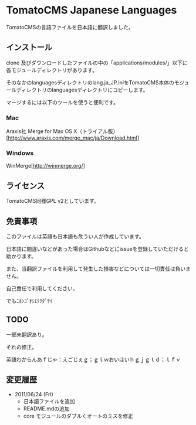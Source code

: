 # TomatoCMS Japanese Languages

TomatoCMSの言語ファイルを日本語に翻訳しました。

## インストール

clone 及びダウンロードしたファイルの中の「applications/modules/」以下に各モジュールディレクトリがあります。

そのなかのlanguagesディレクトリのlang.ja_JP.iniをTomatoCMS本体のモジュールディレクトリのlanguagesディレクトリにコピーします。

マージするには以下のツールを使うと便利です。

### Mac

Araxis社 Merge for Max OS X（トライアル版）[http://www.araxis.com/merge_mac/ja/Download.html]

### Windows

WinMerge[http://winmerge.org/]

## ライセンス

TomatoCMS同様GPL v2としています。

## 免責事項

このファイルは英語も日本語も危うい人が作成しています。

日本語に間違いなどがあった場合はGithubなどにissueを登録していただけると助かります。

また、当翻訳ファイルを利用して発生した損害などについては一切責任は負いません。

自己責任で利用してください。

でもﾆﾎﾝｺﾞｵｼｴﾃｸﾀﾞｻｲ

## TODO

一部未翻訳あり。

それの修正。

英語わからんあｆじゃ：えごじぇｇ；ｇｌｗおいほいｈｇｊｇｌｄ；ｌｆｖ

## 変更履歴

* 2011/06/24 (Fri)
  * 日本語ファイルを追加
  * README.mdの追加
  * core モジュールのダブルくオートのミスを修正


